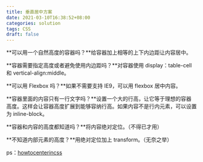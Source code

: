 ```yaml
---
title: 垂直居中方案
date: 2021-03-10T16:38:52+08:00
categories: solution
tags: CSS
draft: false
---
```


**可以用一个自然高度的容器吗？**给容器加上相等的上下内边距让内容居中。

**容器需要指定高度或者避免使用内边距吗？**对容器使用 display：table-cell 和 vertical-align:middle。

<!--more-->

**可以用 Flexbox 吗？**如果不需要支持 IE9，可以用 flexbox 居中内容。

**容器里面的内容只有一行文字吗？**设置一个大的行高，让它等于理想的容器高度。这样会让容器高度扩展到能够容纳行高。如果内容不是行内元素，可以设置为 inline-block。

**容器和内容的高度都知道吗？**将内容绝对定位。（不得已才用）

**不知道内部元素的高度？**用绝对定位加上 transform。（无奈之举）

ps：[howtocenterincss](howtocenterincss.com)
